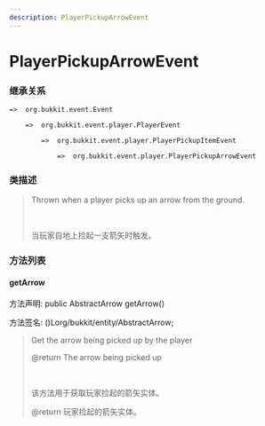 ```yaml
---
description: PlayerPickupArrowEvent
---
```


# PlayerPickupArrowEvent

### 继承关系

    =>  org.bukkit.event.Event

        =>  org.bukkit.event.player.PlayerEvent

            =>  org.bukkit.event.player.PlayerPickupItemEvent

                =>  org.bukkit.event.player.PlayerPickupArrowEvent

### 类描述

> Thrown when a player picks up an arrow from the ground.
> 
> <br>
> 
> 当玩家自地上捡起一支箭矢时触发。

### 方法列表

#### getArrow

方法声明: public AbstractArrow getArrow()

方法签名: ()Lorg/bukkit/entity/AbstractArrow;

> Get the arrow being picked up by the player
> 
> @return The arrow being picked up
> 
> <br>
> 
> 该方法用于获取玩家捡起的箭矢实体。
> 
> @return 玩家捡起的箭矢实体。